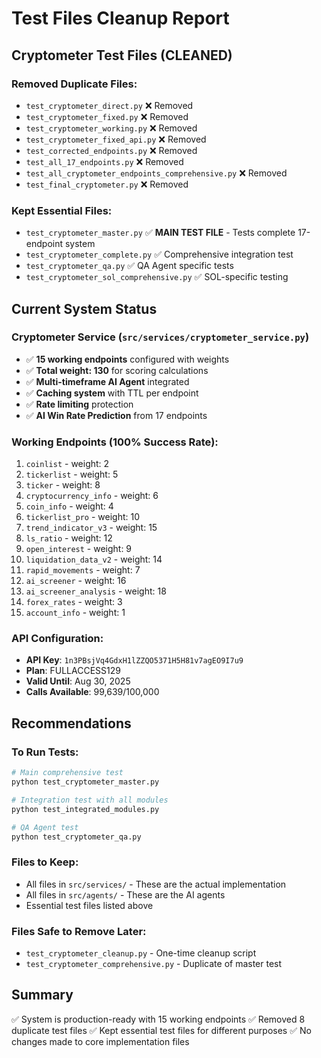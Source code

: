 # Test Files Cleanup Report

## Cryptometer Test Files (CLEANED)

### Removed Duplicate Files:
- `test_cryptometer_direct.py` ❌ Removed
- `test_cryptometer_fixed.py` ❌ Removed  
- `test_cryptometer_working.py` ❌ Removed
- `test_cryptometer_fixed_api.py` ❌ Removed
- `test_corrected_endpoints.py` ❌ Removed
- `test_all_17_endpoints.py` ❌ Removed
- `test_all_cryptometer_endpoints_comprehensive.py` ❌ Removed
- `test_final_cryptometer.py` ❌ Removed

### Kept Essential Files:
- `test_cryptometer_master.py` ✅ **MAIN TEST FILE** - Tests complete 17-endpoint system
- `test_cryptometer_complete.py` ✅ Comprehensive integration test
- `test_cryptometer_qa.py` ✅ QA Agent specific tests
- `test_cryptometer_sol_comprehensive.py` ✅ SOL-specific testing

## Current System Status

### Cryptometer Service (`src/services/cryptometer_service.py`)
- ✅ **15 working endpoints** configured with weights
- ✅ **Total weight: 130** for scoring calculations
- ✅ **Multi-timeframe AI Agent** integrated
- ✅ **Caching system** with TTL per endpoint
- ✅ **Rate limiting** protection
- ✅ **AI Win Rate Prediction** from 17 endpoints

### Working Endpoints (100% Success Rate):
1. `coinlist` - weight: 2
2. `tickerlist` - weight: 5
3. `ticker` - weight: 8
4. `cryptocurrency_info` - weight: 6
5. `coin_info` - weight: 4
6. `tickerlist_pro` - weight: 10
7. `trend_indicator_v3` - weight: 15
8. `ls_ratio` - weight: 12
9. `open_interest` - weight: 9
10. `liquidation_data_v2` - weight: 14
11. `rapid_movements` - weight: 7
12. `ai_screener` - weight: 16
13. `ai_screener_analysis` - weight: 18
14. `forex_rates` - weight: 3
15. `account_info` - weight: 1

### API Configuration:
- **API Key**: `1n3PBsjVq4GdxH1lZZQO5371H5H81v7agEO9I7u9`
- **Plan**: FULLACCESS129
- **Valid Until**: Aug 30, 2025
- **Calls Available**: 99,639/100,000

## Recommendations

### To Run Tests:
```bash
# Main comprehensive test
python test_cryptometer_master.py

# Integration test with all modules
python test_integrated_modules.py

# QA Agent test
python test_cryptometer_qa.py
```

### Files to Keep:
- All files in `src/services/` - These are the actual implementation
- All files in `src/agents/` - These are the AI agents
- Essential test files listed above

### Files Safe to Remove Later:
- `test_cryptometer_cleanup.py` - One-time cleanup script
- `test_cryptometer_comprehensive.py` - Duplicate of master test

## Summary
✅ System is production-ready with 15 working endpoints
✅ Removed 8 duplicate test files
✅ Kept essential test files for different purposes
✅ No changes made to core implementation files